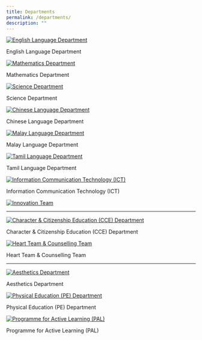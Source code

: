 ```yaml
---
title: Departments
permalink: /departments/
description: ""
---
```

[![English Language Department](https://innovapri.moe.edu.sg/wp-content/uploads/2020/12/1-350pxX150px_EL.jpg "1 350pxX150px_EL")](https://sites.google.com/moe.edu.sg/ips-el-dept/home)

English Language Department

[![Mathematics Department](https://innovapri.moe.edu.sg/wp-content/uploads/2020/12/2-350pxX150px_MA.jpg "2 350pxX150px_MA")](https://sites.google.com/moe.edu.sg/mathematicsdept/home)

Mathematics Department

[![Science Department](https://innovapri.moe.edu.sg/wp-content/uploads/2020/12/3-350pxX150px_SC.jpg "3 350pxX150px_SC")](https://sites.google.com/moe.edu.sg/sciencedept/home)

Science Department

[![Chinese Language Department](https://innovapri.moe.edu.sg/wp-content/uploads/2020/12/4-350pxX150px_CL.jpg "4 350pxX150px_CL")](https://sites.google.com/moe.edu.sg/chineselanguagedept/home)

Chinese Language Department

[![Malay Language Department](https://innovapri.moe.edu.sg/wp-content/uploads/2020/12/5-350pxX150px_ML.jpg "5 350pxX150px_ML")](https://sites.google.com/moe.edu.sg/malaylanguagedept/home)

Malay Language Department

[![Tamil Language Department](https://innovapri.moe.edu.sg/wp-content/uploads/2020/12/6-350pxX150px_TL.jpg "6 350pxX150px_TL")](https://sites.google.com/moe.edu.sg/tamil-language-dept/home)

Tamil Language Department

[![Information Communication Technology (ICT)](https://innovapri.moe.edu.sg/wp-content/uploads/2020/12/7-350pxX150px_ICT.jpg "7 350pxX150px_ICT")](https://sites.google.com/moe.edu.sg/ict-dept/home)

Information Communication Technology (ICT)

[![Innovation Team](https://innovapri.moe.edu.sg/wp-content/uploads/2020/12/8-350pxX150px_innovation.jpg)](https://sites.google.com/moe.edu.sg/innovation-team/home)

----

[![Character & Citizenship Education (CCE) Department](https://innovapri.moe.edu.sg/wp-content/uploads/2020/12/9-350pxX150px_CCE.jpg "9 350pxX150px_CCE")](https://sites.google.com/moe.edu.sg/ips-cce-dept/home)

Character & Citizenship Education (CCE) Department

[![Heart Team & Counselling Team](https://innovapri.moe.edu.sg/wp-content/uploads/2020/12/10-350pxX150px_heart-team.jpg "10 350pxX150px_heart team")](https://innovapri.moe.edu.sg/our-family/our-departments/heart-team-counselling/)

Heart Team & Counselling Team

----

[![Aesthetics Department](https://innovapri.moe.edu.sg/wp-content/uploads/2020/12/11-350pxX150px_AES.jpg)](https://sites.google.com/moe.edu.sg/aesthetics-dept/home)

Aesthetics Department

[![Physical Education (PE) Department](https://innovapri.moe.edu.sg/wp-content/uploads/2020/12/12-350pxX150px_PE.jpg "12 350pxX150px_PE")](https://sites.google.com/moe.edu.sg/pedept/home)

Physical Education (PE) Department

[![Programme for Active Learning (PAL)](https://innovapri.moe.edu.sg/wp-content/uploads/2020/12/13-350pxX150px_PAL.jpg "13 350pxX150px_PAL")](https://sites.google.com/moe.edu.sg/aestheticsdept/home)

Programme for Active Learning (PAL)